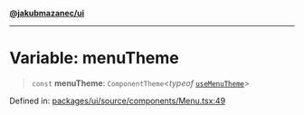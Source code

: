 [**@jakubmazanec/ui**](../README.md)

---

# Variable: menuTheme

> `const` **menuTheme**: `ComponentTheme`\<_typeof_ [`useMenuTheme`](useMenuTheme.md)\>

Defined in:
[packages/ui/source/components/Menu.tsx:49](https://github.com/jakubmazanec/tools/blob/dccfe8e5cee218e88ff4db59e4bf460975897c58/packages/ui/source/components/Menu.tsx#L49)
